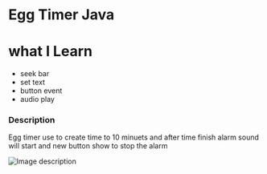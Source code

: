 # Egg Timer   Java 
 
# what I Learn 
 * seek bar 
 * set text 
 * button event 
 * audio play 

### Description

Egg timer  use to create time to 10 minuets and after time finish 
alarm sound will start and new button show to stop the alarm 

![Image description](https://i.ibb.co/sP1jsj1/ae8a9920-da46-4219-b31d-cc1ddd7ae598.png)

